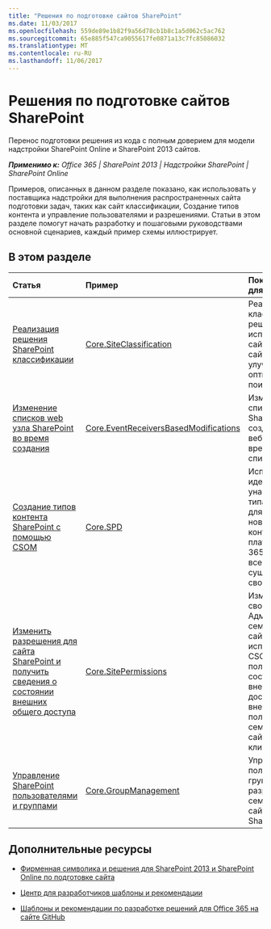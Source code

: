 ```yaml
---
title: "Решения по подготовке сайтов SharePoint"
ms.date: 11/03/2017
ms.openlocfilehash: 559de89e1b82f9a56d78cb1b8c1a5d062c5ac762
ms.sourcegitcommit: 65e885f547ca9055617fe0871a13c7fc85086032
ms.translationtype: MT
ms.contentlocale: ru-RU
ms.lasthandoff: 11/06/2017
---
```

# <a name="sharepoint-site-provisioning-solutions"></a>Решения по подготовке сайтов SharePoint

Перенос подготовки решения из кода с полным доверием для модели надстройки SharePoint Online и SharePoint 2013 сайтов. 

_**Применимо к:** Office 365 | SharePoint 2013 | Надстройки SharePoint | SharePoint Online_

Примеров, описанных в данном разделе показано, как использовать у поставщика надстройки для выполнения распространенных сайта подготовки задач, таких как сайт классификации, Создание типов контента и управление пользователями и разрешениями. Статьи в этом разделе помогут начать разработку и пошаговыми руководствами основной сценариев, каждый пример схемы иллюстрирует. 

## <a name="in-this-section"></a>В этом разделе

|**Статья**|**Пример**|**Показано, как для**|
|:-----|:-----|:-----|
|[Реализация решения SharePoint классификации](implement-a-sharepoint-site-classification-solution.md)|[Core.SiteClassification](https://github.com/SharePoint/PnP/tree/dev/Scenarios/Core.SiteClassification)|Реализация классификации решения и использование сайта политики сайта для улучшения оптимизации поиска. |
|[Изменение списков web узла SharePoint во время создания](modify-sharepoint-host-web-lists-at-creation-time.md)|[Core.EventReceiversBasedModifications](https://github.com/SharePoint/PnP/tree/dev/Scenarios/Core.EventReceiversBasedModifications)|Изменение списка SharePoint, созданных в веб-узла во время создания списка.|
|[Создание типов контента SharePoint с помощью CSOM](create-sharepoint-content-types-by-using-csom.md)|[Core.SPD](https://github.com/SharePoint/PnP/tree/dev/Samples/Core.SPD)|Используйте идентификатор унаследованного типа контента для создания нового типа контента на платформе Office 365, сохраняя все существующие свойства.|
|[Изменить разрешения для сайта SharePoint и получить сведения о состоянии внешних общего доступа](modify-sharepoint-site-permissions-and-get-external-sharing-status.md)|[Core.SitePermissions](https://github.com/SharePoint/PnP/tree/dev/Scenarios/Core.SitePermissions)|Изменение свойств Администраторы семейства сайтов с использованием CSOM кода и получить состояние внешних общего доступа и внешние пользователи семейства веб-сайтов или клиента.|
|[Управление SharePoint пользователями и группами](manage-sharepoint-users-and-groups.md)|[Core.GroupManagement](https://github.com/SharePoint/PnP/tree/dev/Scenarios/Core.GroupManagement)|Управление пользователями, группами и разрешения в семействе сайтов SharePoint.|

## <a name="additional-resources"></a>Дополнительные ресурсы
<a name="bk_addresources"> </a>

- [Фирменная символика и решения для SharePoint 2013 и SharePoint Online по подготовке сайта](Branding-and-site-provisioning-solutions-for-SharePoint.md)
    
- [Центр для разработчиков шаблоны и рекомендации](http://dev.office.com/patterns-and-practices)
    
- [Шаблоны и рекомендации по разработке решений для Office 365 на сайте GitHub](https://github.com/SharePoint/PnP)
